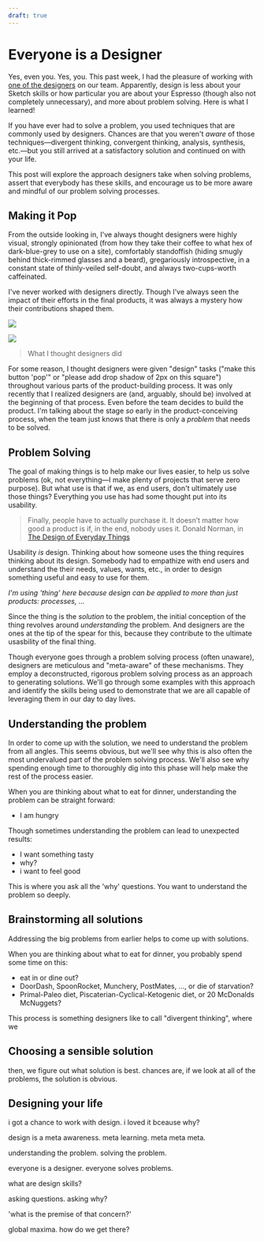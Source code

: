 ```yaml
---
draft: true
---
```


# Everyone is a Designer

Yes, even you. Yes, you. This past week, I had the pleasure of working with [one of the designers](https://twitter.com/carolanncan) on our team. Apparently, design is less about your Sketch skills or how particular you are about your Espresso (though also not completely unnecessary), and more about problem solving. Here is what I learned!

If you have ever had to solve a problem, you used techniques that are commonly used by designers. Chances are that you weren't _aware_ of those techniques—divergent thinking, convergent thinking, analysis, synthesis, etc.—but you still arrived at a satisfactory solution and continued on with your life.

This post will explore the approach designers take when solving problems, assert that everybody has these skills, and encourage us to be more aware and mindful of our problem solving processes.

## Making it Pop

From the outside looking in, I've always thought designers were highly visual, strongly opinionated (from how they take their coffee to what hex of dark-blue-grey to use on a site), comfortably standoffish (hiding smugly behind thick-rimmed glasses and a beard), gregariously introspective, in a constant state of thinly-veiled self-doubt, and always two-cups-worth caffeinated.

I've never worked with designers directly. Though I've always seen the impact of their efforts in the final products, it was always a mystery how their contributions shaped them.

![](http://i.imgur.com/ASMbdwh.jpg)

![](http://i.imgur.com/OKdbwjw.jpg)

> What I thought designers did

For some reason, I thought designers were given "design" tasks ("make this button 'pop'" or "please add drop shadow of 2px on this square") throughout various parts of the product-building process. It was only recently that I realized designers are (and, arguably, should be) involved at the beginning of that process. Even before the team decides to build the product. I'm talking about the stage _so_ early in the product-conceiving process, when the team just knows that there is only a _problem_ that needs to be solved.

## Problem Solving

The goal of making things is to help make our lives easier, to help us solve problems (ok, not everything—I make plenty of projects that serve zero purpose). But what use is that if we, as end users, don't ultimately use those things? Everything you use has had some thought put into its usability.

> Finally, people have to actually purchase it. It doesn’t matter how good a product is if, in the end, nobody uses it.
> Donald Norman, in [The Design of Everyday Things](https://en.wikipedia.org/wiki/The_Design_of_Everyday_Things)

Usability _is_ design. Thinking about how someone uses the thing requires thinking about its design. Somebody had to empathize with end users and understand the their needs, values, wants, etc., in order to design something useful and easy to use for them.

*I'm using 'thing' here because design can be applied to more than just products: processes, ...*

Since the thing is the _solution_ to the problem, the initial conception of the thing revolves around _understanding_ the problem. And designers are the ones at the tip of the spear for this, because they contribute to the ultimate usasbility of the final thing.

Though everyone goes through a problem solving process (often unaware), designers are meticulous and "meta-aware" of these mechanisms. They employ a deconstructed, rigorous problem solving process as an approach to generating solutions. We'll go through some examples with this approach and identify the skills being used to demonstrate that we are all capable of leveraging them in our day to day lives.

## Understanding the problem

In order to come up with the solution, we need to understand the problem from all angles. This seems obvious, but we'll see why this is also often the most undervalued part of the problem solving process. We'll also see why spending enough time to thoroughly dig into this phase will help make the rest of the process easier.

When you are thinking about what to eat for dinner, understanding the problem can be straight forward:
- I am hungry

Though sometimes understanding the problem can lead to unexpected results:
- I want something tasty
- why?
- i want to feel good

This is where you ask all the 'why' questions. You want to understand the problem so deeply.

## Brainstorming all solutions

Addressing the big problems from earlier helps to come up with solutions.

When you are thinking about what to eat for dinner, you probably spend some time on this:
- eat in or dine out?
- DoorDash, SpoonRocket, Munchery, PostMates, ..., or die of starvation?
- Primal-Paleo diet, Piscaterian-Cyclical-Ketogenic diet, or 20 McDonalds McNuggets?

This process is something designers like to call "divergent thinking", where we 



## Choosing a sensible solution

then, we figure out what solution is best. chances are, if we look at all of the problems, the solution is obvious.

## Designing your life



i got a chance to work with design. i loved it bceause why?

design is a meta awareness. meta learning. meta meta meta.

understanding the problem. solving the problem.

everyone is a designer. everyone solves problems.

what are design skills?

asking questions. asking why?

'what is the premise of that concern?'

global maxima. how do we get there?

